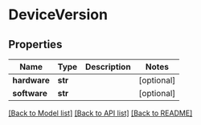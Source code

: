 # DeviceVersion


## Properties
Name | Type | Description | Notes
------------ | ------------- | ------------- | -------------
**hardware** | **str** |  | [optional] 
**software** | **str** |  | [optional] 

[[Back to Model list]](../README.md#documentation-for-models) [[Back to API list]](../README.md#documentation-for-api-endpoints) [[Back to README]](../README.md)


